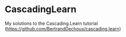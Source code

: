 # CascadingLearn
My solutions to the Cascading.Learn tutorial (https://github.com/BertrandDechoux/cascading.learn)
